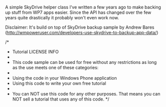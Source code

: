 A simple SkyDrive helper class I've written a few years ago to make backing up stuff from WP7 apps easier. Since the API has changed over the few years quite drastically it probably won't even work now.

Disclaimer: It's build on top of SkyDrive backup sample by Andrew Bares (http://wmpoweruser.com/developers-use-skydrive-to-backup-app-data/)

/*
 * Tutorial LICENSE INFO
 * 
 * This code sample can be used for free without any restrictions as long as the use meets one of these categories:
 * 
 * Using the code in your Windows Phone application
 * Using this code to write your own free tutorial
 *  
 * You can NOT use this code for any other purposes. That means you can NOT sell a tutorial that uses any of this code.
 */
